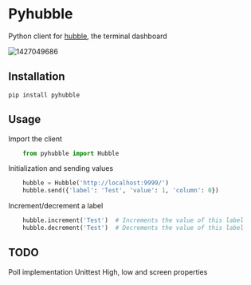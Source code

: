 # Pyhubble

Python client for [hubble](https://github.com/jaymedavis/hubble), the terminal dashboard

![1427049686](https://cloud.githubusercontent.com/assets/488556/6770784/8305fb58-d0cb-11e4-82f7-e2932671da39.png)

## Installation

    pip install pyhubble

## Usage

Import the client

```python
    from pyhubble import Hubble
```

Initialization and sending values

```python
    hubble = Hubble('http://localhost:9999/')
    hubble.send({'label': 'Test', 'value': 1, 'column': 0})
```

Increment/decrement a label

```python
    hubble.increment('Test')  # Increments the value of this label
    hubble.decrement('Test')  # Decrements the value of this label
```


## TODO

Poll implementation
Unittest
High, low and screen properties
